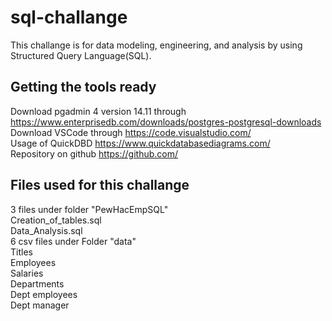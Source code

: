 # sql-challange

This challange is for data modeling, engineering, and analysis by using Structured Query Language(SQL).<br>

## Getting the tools ready
Download pgadmin 4 version 14.11 through<br> https://www.enterprisedb.com/downloads/postgres-postgresql-downloads <br>
Download VSCode through https://code.visualstudio.com/<br>
Usage of QuickDBD https://www.quickdatabasediagrams.com/<br>
Repository on github https://github.com/<br>

## Files used for this challange
3 files under folder "PewHacEmpSQL" <br>
Creation_of_tables.sql <br>
Data_Analysis.sql<br>
6 csv files under Folder "data"<br>
Titles<br>
Employees<br>
Salaries<br>
Departments<br>
Dept employees<br>
Dept manager<br>

